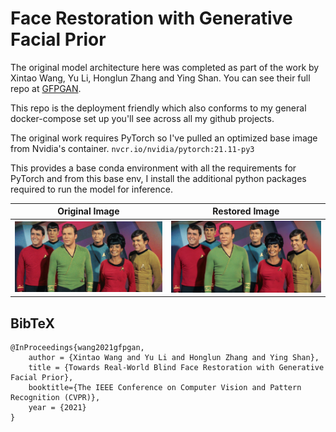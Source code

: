 # Face Restoration with Generative Facial Prior

The original model architecture here was completed as part of the work by Xintao Wang, Yu Li, Honglun Zhang and Ying Shan. You can see their full repo at [GFPGAN](https://github.com/TencentARC/GFPGAN).

This repo is the deployment friendly which also conforms to my general docker-compose set up you'll see across all my github projects. 

The original work requires PyTorch so I've pulled an optimized base image from Nvidia's container. 
`nvcr.io/nvidia/pytorch:21.11-py3`

This provides a base conda environment with all the requirements for PyTorch and from this base env, I install the additional python packages required to run the model for inference. 

Original Image | Restored Image 
:-------------------------:|:-------------------------:
<img src="inputs/TOS-crew.jpg" alt="drawing" width="500"/> | <img src="restored-TOS-crew.jpg" alt="drawing" width="500"/>

## BibTeX

    @InProceedings{wang2021gfpgan,
        author = {Xintao Wang and Yu Li and Honglun Zhang and Ying Shan},
        title = {Towards Real-World Blind Face Restoration with Generative Facial Prior},
        booktitle={The IEEE Conference on Computer Vision and Pattern Recognition (CVPR)},
        year = {2021}
    }